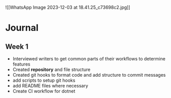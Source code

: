 ![[WhatsApp Image 2023-12-03 at 18.41.25_c73698c2.jpg]]


# Journal
## Week 1
- Interviewed writers to get common parts of their workflows to determine features
- Created **repository** and file structure
- Created git hooks to format code and add structure to commit messages
- add scripts to setup git hooks
- add README files where necessary
- Create CI workflow for dotnet